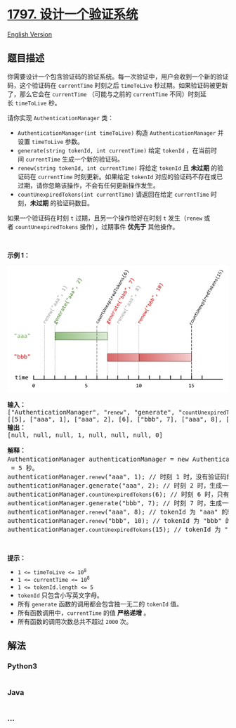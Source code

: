 # [1797. 设计一个验证系统](https://leetcode-cn.com/problems/design-authentication-manager)

[English Version](/solution/1700-1799/1797.Design%20Authentication%20Manager/README_EN.md)

## 题目描述

<!-- 这里写题目描述 -->

<p>你需要设计一个包含验证码的验证系统。每一次验证中，用户会收到一个新的验证码，这个验证码在 <code>currentTime</code> 时刻之后 <code>timeToLive</code> 秒过期。如果验证码被更新了，那么它会在 <code>currentTime</code> （可能与之前的 <code>currentTime</code> 不同）时刻延长 <code>timeToLive</code> 秒。</p>

<p>请你实现 <code>AuthenticationManager</code> 类：</p>

<ul>
	<li><code>AuthenticationManager(int timeToLive)</code> 构造 <code>AuthenticationManager</code> 并设置 <code>timeToLive</code> 参数。</li>
	<li><code>generate(string tokenId, int currentTime)</code> 给定 <code>tokenId</code> ，在当前时间 <code>currentTime</code> 生成一个新的验证码。</li>
	<li><code>renew(string tokenId, int currentTime)</code> 将给定 <code>tokenId</code> 且 <strong>未过期</strong> 的验证码在 <code>currentTime</code> 时刻更新。如果给定 <code>tokenId</code> 对应的验证码不存在或已过期，请你忽略该操作，不会有任何更新操作发生。</li>
	<li><code>countUnexpiredTokens(int currentTime)</code> 请返回在给定 <code>currentTime</code> 时刻，<strong>未过期</strong> 的验证码数目。</li>
</ul>

<p>如果一个验证码在时刻 <code>t</code> 过期，且另一个操作恰好在时刻 <code>t</code> 发生（<code>renew</code> 或者 <code>countUnexpiredTokens</code> 操作），过期事件 <strong>优先于</strong> 其他操作。</p>

<p> </p>

<p><strong>示例 1：</strong></p>

![](./images/copy-of-pc68_q2.png)

<pre>
<strong>输入：</strong>
["AuthenticationManager", "<code>renew</code>", "generate", "<code>countUnexpiredTokens</code>", "generate", "<code>renew</code>", "<code>renew</code>", "<code>countUnexpiredTokens</code>"]
[[5], ["aaa", 1], ["aaa", 2], [6], ["bbb", 7], ["aaa", 8], ["bbb", 10], [15]]
<strong>输出：</strong>
[null, null, null, 1, null, null, null, 0]

<strong>解释：</strong>
AuthenticationManager authenticationManager = new AuthenticationManager(5); // 构造 AuthenticationManager ，设置 <code>timeToLive</code> = 5 秒。
authenticationManager.<code>renew</code>("aaa", 1); // 时刻 1 时，没有验证码的 tokenId 为 "aaa" ，没有验证码被更新。
authenticationManager.generate("aaa", 2); // 时刻 2 时，生成一个 tokenId 为 "aaa" 的新验证码。
authenticationManager.<code>countUnexpiredTokens</code>(6); // 时刻 6 时，只有 tokenId 为 "aaa" 的验证码未过期，所以返回 1 。
authenticationManager.generate("bbb", 7); // 时刻 7 时，生成一个 tokenId 为 "bbb" 的新验证码。
authenticationManager.<code>renew</code>("aaa", 8); // tokenId 为 "aaa" 的验证码在时刻 7 过期，且 8 >= 7 ，所以时刻 8 的renew 操作被忽略，没有验证码被更新。
authenticationManager.<code>renew</code>("bbb", 10); // tokenId 为 "bbb" 的验证码在时刻 10 没有过期，所以 renew 操作会执行，该 token 将在时刻 15 过期。
authenticationManager.<code>countUnexpiredTokens</code>(15); // tokenId 为 "bbb" 的验证码在时刻 15 过期，tokenId 为 "aaa" 的验证码在时刻 7 过期，所有验证码均已过期，所以返回 0 。
</pre>

<p> </p>

<p><strong>提示：</strong></p>

<ul>
	<li><code>1 <= timeToLive <= 10<sup>8</sup></code></li>
	<li><code>1 <= currentTime <= 10<sup>8</sup></code></li>
	<li><code>1 <= tokenId.length <= 5</code></li>
	<li><code>tokenId</code> 只包含小写英文字母。</li>
	<li>所有 <code>generate</code> 函数的调用都会包含独一无二的 <code>tokenId</code> 值。</li>
	<li>所有函数调用中，<code>currentTime</code> 的值 <strong>严格递增</strong> 。</li>
	<li>所有函数的调用次数总共不超过 <code>2000</code> 次。</li>
</ul>

## 解法

<!-- 这里可写通用的实现逻辑 -->

<!-- tabs:start -->

### **Python3**

<!-- 这里可写当前语言的特殊实现逻辑 -->

```python

```

### **Java**

<!-- 这里可写当前语言的特殊实现逻辑 -->

```java

```

### **...**

```

```

<!-- tabs:end -->
